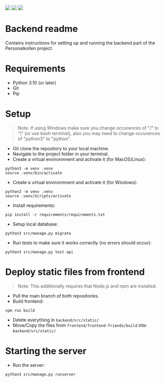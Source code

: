 ![](https://github.com/PUM-05/backend/actions/workflows/django.yml/badge.svg)
![](https://github.com/PUM-05/backend/actions/workflows/style.yml/badge.svg)
![](https://github.com/PUM-05/backend/actions/workflows/sonar.yml/badge.svg)


# Backend readme
Contains instructions for setting up and running the backend part of the Personalkollen project.



# Requirements
- Python 3.10 (or later)
- Git
- Pip

# Setup
> Note:
> If using Windows make sure you change occurences of "/" to "\\" (or use bash terminal),
> also you may need to change occurences of "python3" to "python".

- Git clone the repository to your local machine.
- Navigate to the project folder in your terminal.
- Create a virtual environmnent and activate it (for MacOS/Linux):
```
python3 -m venv .venv
source .venv/bin/activate
```
- Create a virtual environmnent and activate it (for Windows):
```
python3 -m venv .venv
source .venv/Scripts/activate
```

- Install requirements:
```
pip install -r requirements/requirements.txt
```

- Setup local database:
```
python3 src/manage.py migrate
```

- Run tests to make sure it works correctly (no errors should occur):
```
python3 src/manage.py test api
```

# Deploy static files from frontend
> Note:
> This additionally requires that Node.js and npm are installed.

- Pull the main branch of both repositories.
- Build frontend:
```
npm run build
```
- Delete everything in `backend/src/static/`
- Move/Copy the files from `frontend/frontend-friends/build` into `backend/src/static/`


# Starting the server
- Run the server:
```
python3 src/manage.py runserver
```
